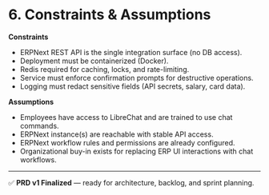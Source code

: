 # 6. Constraints & Assumptions

**Constraints**  
- ERPNext REST API is the single integration surface (no DB access).  
- Deployment must be containerized (Docker).  
- Redis required for caching, locks, and rate-limiting.  
- Service must enforce confirmation prompts for destructive operations.  
- Logging must redact sensitive fields (API secrets, salary, card data).  

**Assumptions**  
- Employees have access to LibreChat and are trained to use chat commands.  
- ERPNext instance(s) are reachable with stable API access.  
- ERPNext workflow rules and permissions are already configured.  
- Organizational buy-in exists for replacing ERP UI interactions with chat workflows.  

---

✅ **PRD v1 Finalized** — ready for architecture, backlog, and sprint planning.

